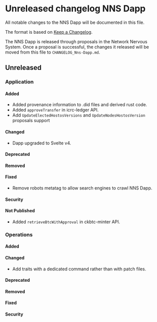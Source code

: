 # Unreleased changelog NNS Dapp

All notable changes to the NNS Dapp will be documented in this file.

The format is based on [Keep a Changelog](https://keepachangelog.com/en/1.0.0/).

The NNS Dapp is released through proposals in the Network Nervous System. Once a
proposal is successful, the changes it released will be moved from this file to
`CHANGELOG_Nns-Dapp.md`.

## Unreleased

### Application

#### Added

* Added provenance information to .did files and derived rust code.
* Added `approveTransfer` in icrc-ledger API.
* Add `UpdateElectedHostosVersions` and `UpdateNodesHostosVersion` proposals support

#### Changed

* Dapp upgraded to Svelte v4.

#### Deprecated
#### Removed

#### Fixed

* Remove robots metatag to allow search engines to crawl NNS Dapp.

#### Security

#### Not Published

* Added `retrieveBtcWithApproval` in ckbtc-minter API.

### Operations

#### Added

#### Changed

* Add traits with a dedicated command rather than with patch files.

#### Deprecated
#### Removed

#### Fixed

#### Security
